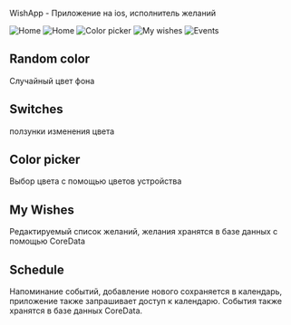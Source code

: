 WishApp - Приложение на ios, исполнитель желаний

![Home](https://github.com/fkfkya/ios/raw/main/image/drughill.jpg)
![Home](https://github.com/fkfkya/ios/blob/main/images/home.png)
![Color picker](https://github.com/fkfkya/ios/blob/main/images/colorPicker.png)
![My wishes](https://github.com/fkfkya/ios/blob/main/images/wishes.png)
![Events](https://github.com/fkfkya/ios/blob/main/images/events.png)

## Random color  
  Случайный цвет фона
## Switches 
  ползунки изменения цвета
## Color picker 
  Выбор цвета с помощью цветов устройства
## My Wishes 
  Редактируемый список желаний, желания хранятся в базе данных с помощью CoreData
## Schedule 
  Напоминание событий, добавление нового сохраняется в календарь, 
приложение также запрашивает доступ к календарю. События также хранятся в базе данных CoreData.


